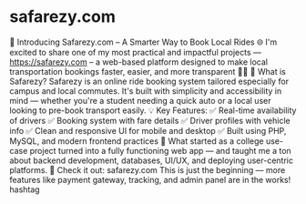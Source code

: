 # safarezy.com
🚗 Introducing Safarezy.com – A Smarter Way to Book Local Rides 🌐
I'm excited to share one of my most practical and impactful projects — https://safarezy.com – a web-based platform designed to make local transportation bookings faster, easier, and more transparent 🚕✨
🔧 What is Safarezy?
 Safarezy is an online ride booking system tailored especially for campus and local commutes. It's built with simplicity and accessibility in mind — whether you're a student needing a quick auto or a local user looking to pre-book transport easily.
💡 Key Features:
 ✅ Real-time availability of drivers
 ✅ Booking system with fare details
 ✅ Driver profiles with vehicle info
 ✅ Clean and responsive UI for mobile and desktop
 ✅ Built using PHP, MySQL, and modern frontend practices
🚀 What started as a college use-case project turned into a fully functioning web app — and taught me a ton about backend development, databases, UI/UX, and deploying user-centric platforms.
🔗 Check it out: safarezy.com
 This is just the beginning — more features like payment gateway, tracking, and admin panel are in the works!
hashtag

